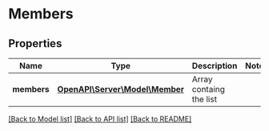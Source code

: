 # Members

## Properties
Name | Type | Description | Notes
------------ | ------------- | ------------- | -------------
**members** | [**OpenAPI\Server\Model\Member**](Member.md) | Array containg the list | 

[[Back to Model list]](../README.md#documentation-for-models) [[Back to API list]](../README.md#documentation-for-api-endpoints) [[Back to README]](../README.md)


